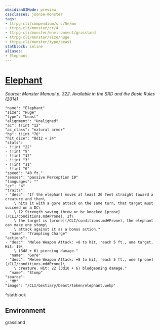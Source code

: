 ```yaml
---
obsidianUIMode: preview
cssclasses: json5e-monster
tags:
- ttrpg-cli/compendium/src/5e/mm
- ttrpg-cli/monster/cr/4
- ttrpg-cli/monster/environment/grassland
- ttrpg-cli/monster/size/huge
- ttrpg-cli/monster/type/beast
statblock: inline
aliases:
- Elephant
---
```

# [Elephant](CLI/bestiary/beast/elephant.md)
*Source: Monster Manual p. 322. Available in the <span title='Systems Reference Document (5.1)'>SRD</span> and the Basic Rules (2014)*  

```statblock
"name": "Elephant"
"size": "Huge"
"type": "beast"
"alignment": "Unaligned"
"ac": !!int "12"
"ac_class": "natural armor"
"hp": !!int "76"
"hit_dice": "8d12 + 24"
"stats":
- !!int "22"
- !!int "9"
- !!int "17"
- !!int "3"
- !!int "11"
- !!int "6"
"speed": "40 ft."
"senses": "passive Perception 10"
"languages": ""
"cr": "4"
"traits":
- "desc": "If the elephant moves at least 20 feet straight toward a creature and then\
    \ hits it with a gore attack on the same turn, that target must succeed on a DC\
    \ 12 Strength saving throw or be knocked [prone](/CLI/conditions.md#Prone). If\
    \ the target is [prone](/CLI/conditions.md#Prone), the elephant can make one stomp\
    \ attack against it as a bonus action."
  "name": "Trampling Charge"
"actions":
- "desc": "Melee Weapon Attack: +8 to hit, reach 5 ft., one target. Hit: 19\
    \ (3d8 + 6) piercing damage."
  "name": "Gore"
- "desc": "Melee Weapon Attack: +8 to hit, reach 5 ft., one [prone](/CLI/conditions.md#Prone)\
    \ creature. Hit: 22 (3d10 + 6) bludgeoning damage."
  "name": "Stomp"
"source":
- "MM"
"image": "/CLI/bestiary/beast/token/elephant.webp"
```
^statblock

## Environment

grassland